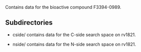 Contains data for the bioactive compound F3394-0989.

## Subdirectories

- cside/ contains data for the C-side search space on rv1821.

- nside/ contains data for the N-side search space on rv1821.

